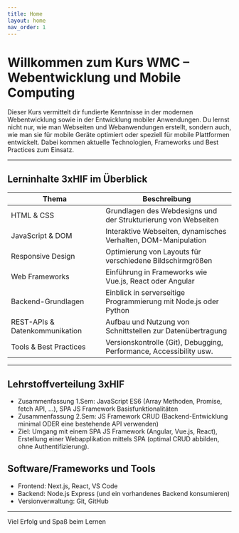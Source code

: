 ```yaml
---
title: Home
layout: home
nav_order: 1
---
```


# Willkommen zum Kurs **WMC – Webentwicklung und Mobile Computing**

Dieser Kurs vermittelt dir fundierte Kenntnisse in der modernen Webentwicklung sowie in der Entwicklung mobiler Anwendungen. Du lernst nicht nur, wie man Webseiten und Webanwendungen erstellt, sondern auch, wie man sie für mobile Geräte optimiert oder speziell für mobile Plattformen entwickelt. Dabei kommen aktuelle Technologien, Frameworks und Best Practices zum Einsatz.

---

## Lerninhalte 3xHIF im Überblick

| Thema                          | Beschreibung                                                                 |
|-------------------------------|------------------------------------------------------------------------------|
| HTML & CSS                    | Grundlagen des Webdesigns und der Strukturierung von Webseiten              |
| JavaScript & DOM              | Interaktive Webseiten, dynamisches Verhalten, DOM-Manipulation              |
| Responsive Design             | Optimierung von Layouts für verschiedene Bildschirmgrößen                   |
| Web Frameworks                | Einführung in Frameworks wie Vue.js, React oder Angular                     |
| Backend-Grundlagen            | Einblick in serverseitige Programmierung mit Node.js oder Python            |
| REST-APIs & Datenkommunikation| Aufbau und Nutzung von Schnittstellen zur Datenübertragung                  |
| Tools & Best Practices        | Versionskontrolle (Git), Debugging, Performance, Accessibility usw.         |

---

## Lehrstoffverteilung 3xHIF
* Zusammenfassung 1.Sem: JavaScript ES6 (Array Methoden, Promise, fetch API, ...), SPA JS Framework Basisfunktionalitäten
* Zusammenfassung 2.Sem: JS Framework CRUD (Backend-Entwicklung minimal ODER eine bestehende API verwenden)
* Ziel: Umgang mit einem SPA JS Framework (Angular, Vue.js, React), Erstellung einer Webapplikation mittels SPA (optimal CRUD abbilden, ohne Authentifizierung).

## Software/Frameworks und Tools
* Frontend: Next.js, React, VS Code
* Backend: Node.js Express (und ein vorhandenes Backend konsumieren)
* Versionverwaltung: Git, GitHub

---

Viel Erfolg und Spaß beim Lernen
